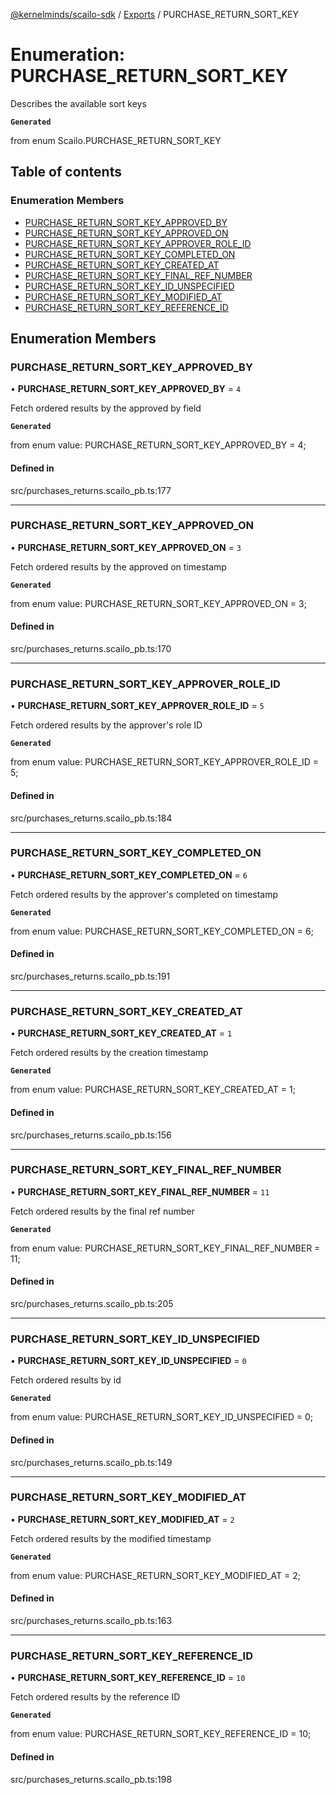 [@kernelminds/scailo-sdk](../README.md) / [Exports](../modules.md) / PURCHASE\_RETURN\_SORT\_KEY

# Enumeration: PURCHASE\_RETURN\_SORT\_KEY

Describes the available sort keys

**`Generated`**

from enum Scailo.PURCHASE_RETURN_SORT_KEY

## Table of contents

### Enumeration Members

- [PURCHASE\_RETURN\_SORT\_KEY\_APPROVED\_BY](PURCHASE_RETURN_SORT_KEY.md#purchase_return_sort_key_approved_by)
- [PURCHASE\_RETURN\_SORT\_KEY\_APPROVED\_ON](PURCHASE_RETURN_SORT_KEY.md#purchase_return_sort_key_approved_on)
- [PURCHASE\_RETURN\_SORT\_KEY\_APPROVER\_ROLE\_ID](PURCHASE_RETURN_SORT_KEY.md#purchase_return_sort_key_approver_role_id)
- [PURCHASE\_RETURN\_SORT\_KEY\_COMPLETED\_ON](PURCHASE_RETURN_SORT_KEY.md#purchase_return_sort_key_completed_on)
- [PURCHASE\_RETURN\_SORT\_KEY\_CREATED\_AT](PURCHASE_RETURN_SORT_KEY.md#purchase_return_sort_key_created_at)
- [PURCHASE\_RETURN\_SORT\_KEY\_FINAL\_REF\_NUMBER](PURCHASE_RETURN_SORT_KEY.md#purchase_return_sort_key_final_ref_number)
- [PURCHASE\_RETURN\_SORT\_KEY\_ID\_UNSPECIFIED](PURCHASE_RETURN_SORT_KEY.md#purchase_return_sort_key_id_unspecified)
- [PURCHASE\_RETURN\_SORT\_KEY\_MODIFIED\_AT](PURCHASE_RETURN_SORT_KEY.md#purchase_return_sort_key_modified_at)
- [PURCHASE\_RETURN\_SORT\_KEY\_REFERENCE\_ID](PURCHASE_RETURN_SORT_KEY.md#purchase_return_sort_key_reference_id)

## Enumeration Members

### PURCHASE\_RETURN\_SORT\_KEY\_APPROVED\_BY

• **PURCHASE\_RETURN\_SORT\_KEY\_APPROVED\_BY** = ``4``

Fetch ordered results by the approved by field

**`Generated`**

from enum value: PURCHASE_RETURN_SORT_KEY_APPROVED_BY = 4;

#### Defined in

src/purchases_returns.scailo_pb.ts:177

___

### PURCHASE\_RETURN\_SORT\_KEY\_APPROVED\_ON

• **PURCHASE\_RETURN\_SORT\_KEY\_APPROVED\_ON** = ``3``

Fetch ordered results by the approved on timestamp

**`Generated`**

from enum value: PURCHASE_RETURN_SORT_KEY_APPROVED_ON = 3;

#### Defined in

src/purchases_returns.scailo_pb.ts:170

___

### PURCHASE\_RETURN\_SORT\_KEY\_APPROVER\_ROLE\_ID

• **PURCHASE\_RETURN\_SORT\_KEY\_APPROVER\_ROLE\_ID** = ``5``

Fetch ordered results by the approver's role ID

**`Generated`**

from enum value: PURCHASE_RETURN_SORT_KEY_APPROVER_ROLE_ID = 5;

#### Defined in

src/purchases_returns.scailo_pb.ts:184

___

### PURCHASE\_RETURN\_SORT\_KEY\_COMPLETED\_ON

• **PURCHASE\_RETURN\_SORT\_KEY\_COMPLETED\_ON** = ``6``

Fetch ordered results by the approver's completed on timestamp

**`Generated`**

from enum value: PURCHASE_RETURN_SORT_KEY_COMPLETED_ON = 6;

#### Defined in

src/purchases_returns.scailo_pb.ts:191

___

### PURCHASE\_RETURN\_SORT\_KEY\_CREATED\_AT

• **PURCHASE\_RETURN\_SORT\_KEY\_CREATED\_AT** = ``1``

Fetch ordered results by the creation timestamp

**`Generated`**

from enum value: PURCHASE_RETURN_SORT_KEY_CREATED_AT = 1;

#### Defined in

src/purchases_returns.scailo_pb.ts:156

___

### PURCHASE\_RETURN\_SORT\_KEY\_FINAL\_REF\_NUMBER

• **PURCHASE\_RETURN\_SORT\_KEY\_FINAL\_REF\_NUMBER** = ``11``

Fetch ordered results by the final ref number

**`Generated`**

from enum value: PURCHASE_RETURN_SORT_KEY_FINAL_REF_NUMBER = 11;

#### Defined in

src/purchases_returns.scailo_pb.ts:205

___

### PURCHASE\_RETURN\_SORT\_KEY\_ID\_UNSPECIFIED

• **PURCHASE\_RETURN\_SORT\_KEY\_ID\_UNSPECIFIED** = ``0``

Fetch ordered results by id

**`Generated`**

from enum value: PURCHASE_RETURN_SORT_KEY_ID_UNSPECIFIED = 0;

#### Defined in

src/purchases_returns.scailo_pb.ts:149

___

### PURCHASE\_RETURN\_SORT\_KEY\_MODIFIED\_AT

• **PURCHASE\_RETURN\_SORT\_KEY\_MODIFIED\_AT** = ``2``

Fetch ordered results by the modified timestamp

**`Generated`**

from enum value: PURCHASE_RETURN_SORT_KEY_MODIFIED_AT = 2;

#### Defined in

src/purchases_returns.scailo_pb.ts:163

___

### PURCHASE\_RETURN\_SORT\_KEY\_REFERENCE\_ID

• **PURCHASE\_RETURN\_SORT\_KEY\_REFERENCE\_ID** = ``10``

Fetch ordered results by the reference ID

**`Generated`**

from enum value: PURCHASE_RETURN_SORT_KEY_REFERENCE_ID = 10;

#### Defined in

src/purchases_returns.scailo_pb.ts:198
